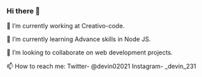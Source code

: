 ### Hi there 👋

🔭 I’m currently working at Creativo-code.

🌱 I’m currently learning Advance skills in Node JS.

👯 I’m looking to collaborate on web development projects.

📫 How to reach me: Twitter- @devin02021     Instagram- _devin_231
<!--
**devin1324/devin1324** is a ✨ _special_ ✨ repository because its `README.md` (this file) appears on your GitHub profile.

Here are some ideas to get you started:

- 🔭 I’m currently working on ...
- 🌱 I’m currently learning ...
- 👯 I’m looking to collaborate on ...
- 🤔 I’m looking for help with ...
- 💬 Ask me about ...
- 📫 How to reach me: ...
- 😄 Pronouns: ...
- ⚡ Fun fact: ...
-->
